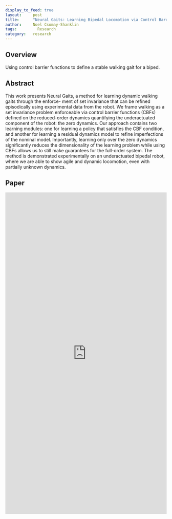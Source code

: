 ```yaml
---
display_to_feed: true
layout:     post
title:      "Neural Gaits: Learning Bipedal Locomotion via Control Barrier Functions and Zero Dynamics Policies"
author:     Noel Csomay-Shanklin
tags: 		  Research
category:   research
---
```


## Overview
Using control barrier functions to define a stable walking gait for a biped.

## Abstract
This work presents Neural Gaits, a method for learning dynamic walking gaits through the enforce-
ment of set invariance that can be refined episodically using experimental data from the robot. We
frame walking as a set invariance problem enforceable via control barrier functions (CBFs) defined
on the reduced-order dynamics quantifying the underactuated component of the robot: the zero
dynamics. Our approach contains two learning modules: one for learning a policy that satisfies
the CBF condition, and another for learning a residual dynamics model to refine imperfections of
the nominal model. Importantly, learning only over the zero dynamics significantly reduces the
dimensionality of the learning problem while using CBFs allows us to still make guarantees for the
full-order system. The method is demonstrated experimentally on an underactuated bipedal robot,
where we are able to show agile and dynamic locomotion, even with partially unknown dynamics.

## Paper
<iframe style="width:100%" height="1000px" src="https://noelc-s.github.io/website/papers/gaits.pdf" frameborder="0" allowfullscreen></iframe>
